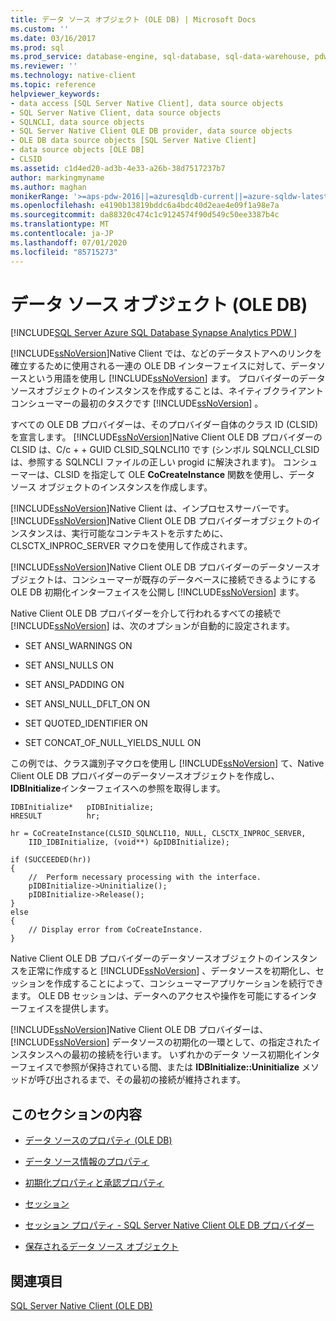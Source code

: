 ```yaml
---
title: データ ソース オブジェクト (OLE DB) | Microsoft Docs
ms.custom: ''
ms.date: 03/16/2017
ms.prod: sql
ms.prod_service: database-engine, sql-database, sql-data-warehouse, pdw
ms.reviewer: ''
ms.technology: native-client
ms.topic: reference
helpviewer_keywords:
- data access [SQL Server Native Client], data source objects
- SQL Server Native Client, data source objects
- SQLNCLI, data source objects
- SQL Server Native Client OLE DB provider, data source objects
- OLE DB data source objects [SQL Server Native Client]
- data source objects [OLE DB]
- CLSID
ms.assetid: c1d4ed20-ad3b-4e33-a26b-38d7517237b7
author: markingmyname
ms.author: maghan
monikerRange: '>=aps-pdw-2016||=azuresqldb-current||=azure-sqldw-latest||>=sql-server-2016||=sqlallproducts-allversions||>=sql-server-linux-2017||=azuresqldb-mi-current'
ms.openlocfilehash: e4190b13819bddc6a4bdc40d2eae4e09f1a98e7a
ms.sourcegitcommit: da88320c474c1c9124574f90d549c50ee3387b4c
ms.translationtype: MT
ms.contentlocale: ja-JP
ms.lasthandoff: 07/01/2020
ms.locfileid: "85715273"
---
```

# <a name="data-source-objects-ole-db"></a>データ ソース オブジェクト (OLE DB)
[!INCLUDE[SQL Server Azure SQL Database Synapse Analytics PDW ](../../includes/applies-to-version/sql-asdb-asdbmi-asdw-pdw.md)]

  [!INCLUDE[ssNoVersion](../../includes/ssnoversion-md.md)]Native Client では、などのデータストアへのリンクを確立するために使用される一連の OLE DB インターフェイスに対して、データソースという用語を使用し [!INCLUDE[ssNoVersion](../../includes/ssnoversion-md.md)] ます。 プロバイダーのデータソースオブジェクトのインスタンスを作成することは、ネイティブクライアントコンシューマーの最初のタスクです [!INCLUDE[ssNoVersion](../../includes/ssnoversion-md.md)] 。  
  
 すべての OLE DB プロバイダーは、そのプロバイダー自体のクラス ID (CLSID) を宣言します。 [!INCLUDE[ssNoVersion](../../includes/ssnoversion-md.md)]Native Client OLE DB プロバイダーの CLSID は、C/c + + GUID CLSID_SQLNCLI10 です (シンボル SQLNCLI_CLSID は、参照する SQLNCLI ファイルの正しい progid に解決されます)。 コンシューマーは、CLSID を指定して OLE **CoCreateInstance** 関数を使用し、データ ソース オブジェクトのインスタンスを作成します。  
  
 [!INCLUDE[ssNoVersion](../../includes/ssnoversion-md.md)]Native Client は、インプロセスサーバーです。 [!INCLUDE[ssNoVersion](../../includes/ssnoversion-md.md)]Native Client OLE DB プロバイダーオブジェクトのインスタンスは、実行可能なコンテキストを示すために、CLSCTX_INPROC_SERVER マクロを使用して作成されます。  
  
 [!INCLUDE[ssNoVersion](../../includes/ssnoversion-md.md)]Native Client OLE DB プロバイダーのデータソースオブジェクトは、コンシューマーが既存のデータベースに接続できるようにする OLE DB 初期化インターフェイスを公開し [!INCLUDE[ssNoVersion](../../includes/ssnoversion-md.md)] ます。  
  
 Native Client OLE DB プロバイダーを介して行われるすべての接続で [!INCLUDE[ssNoVersion](../../includes/ssnoversion-md.md)] は、次のオプションが自動的に設定されます。  
  
-   SET ANSI_WARNINGS ON  
  
-   SET ANSI_NULLS ON  
  
-   SET ANSI_PADDING ON  
  
-   SET ANSI_NULL_DFLT_ON ON  
  
-   SET QUOTED_IDENTIFIER ON  
  
-   SET CONCAT_OF_NULL_YIELDS_NULL ON  
  
 この例では、クラス識別子マクロを使用し [!INCLUDE[ssNoVersion](../../includes/ssnoversion-md.md)] て、Native Client OLE DB プロバイダーのデータソースオブジェクトを作成し、 **IDBInitialize**インターフェイスへの参照を取得します。  
  
```  
IDBInitialize*   pIDBInitialize;  
HRESULT          hr;  
  
hr = CoCreateInstance(CLSID_SQLNCLI10, NULL, CLSCTX_INPROC_SERVER,  
    IID_IDBInitialize, (void**) &pIDBInitialize);  
  
if (SUCCEEDED(hr))  
{  
    //  Perform necessary processing with the interface.  
    pIDBInitialize->Uninitialize();  
    pIDBInitialize->Release();  
}  
else  
{  
    // Display error from CoCreateInstance.  
}  
```  
  
 Native Client OLE DB プロバイダーのデータソースオブジェクトのインスタンスを正常に作成すると [!INCLUDE[ssNoVersion](../../includes/ssnoversion-md.md)] 、データソースを初期化し、セッションを作成することによって、コンシューマーアプリケーションを続行できます。 OLE DB セッションは、データへのアクセスや操作を可能にするインターフェイスを提供します。  
  
 [!INCLUDE[ssNoVersion](../../includes/ssnoversion-md.md)]Native Client OLE DB プロバイダーは、 [!INCLUDE[ssNoVersion](../../includes/ssnoversion-md.md)] データソースの初期化の一環として、の指定されたインスタンスへの最初の接続を行います。 いずれかのデータ ソース初期化インターフェイスで参照が保持されている間、または **IDBInitialize::Uninitialize** メソッドが呼び出されるまで、その最初の接続が維持されます。  
  
## <a name="in-this-section"></a>このセクションの内容  
  
-   [データ ソースのプロパティ &#40;OLE DB&#41;](../../relational-databases/native-client-ole-db-data-source-objects/data-source-properties-ole-db.md)  
  
-   [データ ソース情報のプロパティ](../../relational-databases/native-client-ole-db-data-source-objects/data-source-information-properties.md)  
  
-   [初期化プロパティと承認プロパティ](../../relational-databases/native-client-ole-db-data-source-objects/initialization-and-authorization-properties.md)  
  
-   [セッション](../../relational-databases/native-client-ole-db-data-source-objects/sessions.md)  
  
-   [セッション プロパティ - SQL Server Native Client OLE DB プロバイダー](../../relational-databases/native-client-ole-db-data-source-objects/session-properties-sql-server-native-client-ole-db-provider.md)  
  
-   [保存されるデータ ソース オブジェクト](../../relational-databases/native-client-ole-db-data-source-objects/persisted-data-source-objects.md)  
  
## <a name="see-also"></a>関連項目  
 [SQL Server Native Client &#40;OLE DB&#41;](../../relational-databases/native-client/ole-db/sql-server-native-client-ole-db.md)  
  
  
